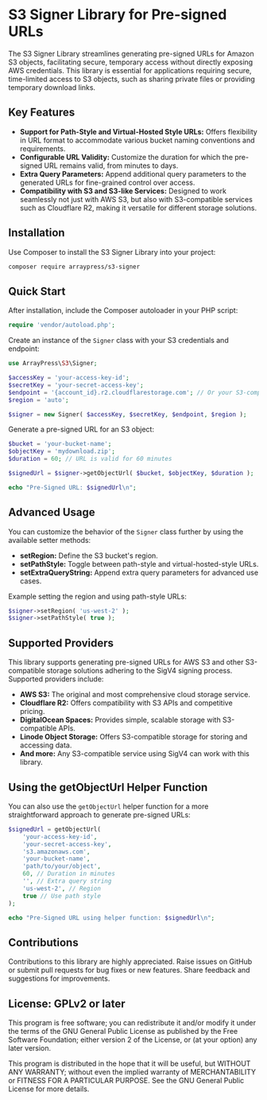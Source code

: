 # S3 Signer Library for Pre-signed URLs

The S3 Signer Library streamlines generating pre-signed URLs for Amazon S3 objects, facilitating secure, temporary access without directly exposing AWS credentials. This library is essential for applications requiring secure, time-limited access to S3 objects, such as sharing private files or providing temporary download links.

## Key Features

- **Support for Path-Style and Virtual-Hosted Style URLs:** Offers flexibility in URL format to accommodate various bucket naming conventions and requirements.
- **Configurable URL Validity:** Customize the duration for which the pre-signed URL remains valid, from minutes to days.
- **Extra Query Parameters:** Append additional query parameters to the generated URLs for fine-grained control over access.
- **Compatibility with S3 and S3-like Services:** Designed to work seamlessly not just with AWS S3, but also with S3-compatible services such as Cloudflare R2, making it versatile for different storage solutions.

## Installation

Use Composer to install the S3 Signer Library into your project:

```bash
composer require arraypress/s3-signer
```

## Quick Start

After installation, include the Composer autoloader in your PHP script:

```php
require 'vendor/autoload.php';
```

Create an instance of the `Signer` class with your S3 credentials and endpoint:

```php
use ArrayPress\S3\Signer;

$accessKey = 'your-access-key-id';
$secretKey = 'your-secret-access-key';
$endpoint = '{account_id}.r2.cloudflarestorage.com'; // Or your S3-compatible service endpoint
$region = 'auto';

$signer = new Signer( $accessKey, $secretKey, $endpoint, $region );
```

Generate a pre-signed URL for an S3 object:

```php
$bucket = 'your-bucket-name';
$objectKey = 'mydownload.zip';
$duration = 60; // URL is valid for 60 minutes

$signedUrl = $signer->getObjectUrl( $bucket, $objectKey, $duration );

echo "Pre-Signed URL: $signedUrl\n";
```

## Advanced Usage

You can customize the behavior of the `Signer` class further by using the available setter methods:

- **setRegion:** Define the S3 bucket's region.
- **setPathStyle:** Toggle between path-style and virtual-hosted-style URLs.
- **setExtraQueryString:** Append extra query parameters for advanced use cases.

Example setting the region and using path-style URLs:

```php
$signer->setRegion( 'us-west-2' );
$signer->setPathStyle( true );
```

## Supported Providers

This library supports generating pre-signed URLs for AWS S3 and other S3-compatible storage solutions adhering to the SigV4 signing process. Supported providers include:

* **AWS S3:** The original and most comprehensive cloud storage service.
* **Cloudflare R2:** Offers compatibility with S3 APIs and competitive pricing.
* **DigitalOcean Spaces:** Provides simple, scalable storage with S3-compatible APIs.
* **Linode Object Storage:** Offers S3-compatible storage for storing and accessing data.
* **And more:** Any S3-compatible service using SigV4 can work with this library.

## Using the getObjectUrl Helper Function

You can also use the `getObjectUrl` helper function for a more straightforward approach to generate pre-signed URLs:

```php
$signedUrl = getObjectUrl(
    'your-access-key-id',
    'your-secret-access-key',
    's3.amazonaws.com',
    'your-bucket-name',
    'path/to/your/object',
    60, // Duration in minutes
    '', // Extra query string
    'us-west-2', // Region
    true // Use path style
);

echo "Pre-Signed URL using helper function: $signedUrl\n";
```

## Contributions

Contributions to this library are highly appreciated. Raise issues on GitHub or submit pull requests for bug
fixes or new features. Share feedback and suggestions for improvements.

## License: GPLv2 or later

This program is free software; you can redistribute it and/or modify it under the terms of the GNU General Public
License as published by the Free Software Foundation; either version 2 of the License, or (at your option) any later
version.

This program is distributed in the hope that it will be useful, but WITHOUT ANY WARRANTY; without even the implied
warranty of MERCHANTABILITY or FITNESS FOR A PARTICULAR PURPOSE. See the GNU General Public License for more details.